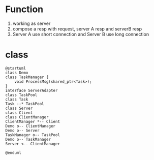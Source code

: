 # Function

1. working as server
2. compose a resp with request, server A resp and serverB resp
3. Server A use short connection and Server B use long connection

# class

```plantuml
@startuml
class Demo
class TaskManager {
    void ProcessMsg(shared_ptr<Task>);
}
interface ServerAdapter
class TaskPool
class Task
Task --* TaskPool
class Server
class Client
class ClientManager
ClientManager *-- Client
Demo o-- ClientManager
Demo o-- Server
TaskManager o-- TaskPool
Demo o-- TaskManager
Server <-- ClientManager

@enduml
```